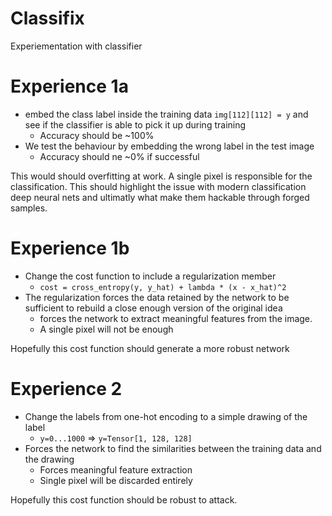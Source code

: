 Classifix
=========

Experiementation with classifier


# Experience 1a

* embed the class label inside the training data `img[112][112] = y` and see if the classifier is able to pick it up during training
   * Accuracy should be ~100%
* We test the behaviour by embedding the wrong label in the test image
   * Accuracy should ne   ~0% if successful

This would should overfitting at work. A single pixel is responsible for the classification.
This should highlight the issue with modern classification deep neural nets and ultimatly what make them
hackable through forged samples.

# Experience 1b

* Change the cost function to include a regularization member
    * `cost = cross_entropy(y, y_hat) + lambda * (x - x_hat)^2`
* The regularization forces the data retained by the network to be sufficient to rebuild a close enough version of the original idea
    * forces the network to extract meaningful features from the image.
    * A single pixel will not be enough

Hopefully this cost function should generate a more robust network
 
# Experience 2

* Change the labels from one-hot encoding to a simple drawing of the label
    * `y=0...1000` => `y=Tensor[1, 128, 128]`
* Forces the network to find the similarities between the training data and the drawing
    * Forces meaningful feature extraction
    * Single pixel will be discarded entirely

Hopefully this cost function should be robust to attack.



